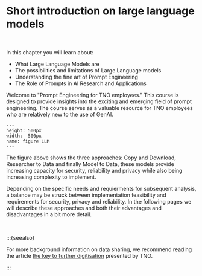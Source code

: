 # Short introduction on large language models

</br>

In this chapter you will learn about:

*	 What Large Language Models are
*	 The possibilities and limitations of Large Language models 
*	 Understanding the fine art of Prompt Engineering
*	 The Role of Prompts in AI Research and Applications

Welcome to "Prompt Engineering for TNO employees." This course is designed to provide  insights into the exciting and emerging field of prompt engineering. The course serves as a valuable resource for TNO employees who are relatively new to the use of GenAI.

```{figure} ./_static/img/llm_fig1.png
---
height: 500px
width:  500px
name: figure LLM
---
```

The figure above shows the three approaches: Copy and Download, Researcher to Data and finally Model to Data, these models provide increasing capacity for security, reliability and privacy while also being increasing complexity to implement. 

Depending on the specific needs and requierments for subsequent analysis, a balance may be struck between implementation feasibility and requirements for security, privacy and reliability. In the following pages we will describe these approaches and both their advantages and disadvantages in a bit more detail. 

</br>

:::{seealso}

For more background information on data sharing, we recommend reading the article [the key to further digitisation](https://www.tno.nl/en/focus-areas/information-communication-technology/roadmaps/data-sharing/) presented by TNO.

:::
